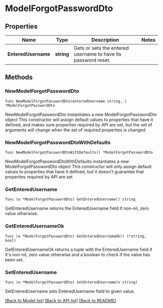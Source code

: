 # ModelForgotPasswordDto

## Properties

Name | Type | Description | Notes
------------ | ------------- | ------------- | -------------
**EnteredUsername** | **string** | Gets or sets the entered username to have its password reset. | 

## Methods

### NewModelForgotPasswordDto

`func NewModelForgotPasswordDto(enteredUsername string, ) *ModelForgotPasswordDto`

NewModelForgotPasswordDto instantiates a new ModelForgotPasswordDto object
This constructor will assign default values to properties that have it defined,
and makes sure properties required by API are set, but the set of arguments
will change when the set of required properties is changed

### NewModelForgotPasswordDtoWithDefaults

`func NewModelForgotPasswordDtoWithDefaults() *ModelForgotPasswordDto`

NewModelForgotPasswordDtoWithDefaults instantiates a new ModelForgotPasswordDto object
This constructor will only assign default values to properties that have it defined,
but it doesn't guarantee that properties required by API are set

### GetEnteredUsername

`func (o *ModelForgotPasswordDto) GetEnteredUsername() string`

GetEnteredUsername returns the EnteredUsername field if non-nil, zero value otherwise.

### GetEnteredUsernameOk

`func (o *ModelForgotPasswordDto) GetEnteredUsernameOk() (*string, bool)`

GetEnteredUsernameOk returns a tuple with the EnteredUsername field if it's non-nil, zero value otherwise
and a boolean to check if the value has been set.

### SetEnteredUsername

`func (o *ModelForgotPasswordDto) SetEnteredUsername(v string)`

SetEnteredUsername sets EnteredUsername field to given value.



[[Back to Model list]](../README.md#documentation-for-models) [[Back to API list]](../README.md#documentation-for-api-endpoints) [[Back to README]](../README.md)


